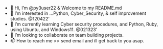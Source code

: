 - 👋 Hi, I’m @py3user22 & Welcome to my README.md
- 👀 I’m interested in ...Python, Cyber_Security, & self improvement studies.   @120422'
- 🌱 I’m currently learning Cyber security procedures, and Python, Ruby, using Ubuntu, and Windows11.  @021323'
- 💞️ I’m looking to collaborate on team building projects.
- 📫 How to reach me >> send email and ill get back to you asap. 
<!---
py3user22/py3user22 is a ✨ special ✨ repository because its `README.md` (this file) appears on your GitHub profile.
You can click the Preview link to take a look at your changes.
--->
